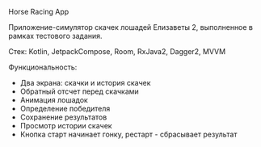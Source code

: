 Horse Racing App

Приложение-симулятор скачек лошадей Елизаветы 2, выполненное в рамках тестового задания.  

Стек:
Kotlin, JetpackCompose, Room, RxJava2, Dagger2, MVVM

Функциональность:
- Два экрана: скачки и история скачек
- Обратный отсчет перед скачками
- Анимация лошадок
- Определение победителя
- Сохранение результатов
- Просмотр истории скачек
- Кнопка старт начинает гонку, рестарт - сбрасывает результат

